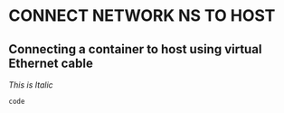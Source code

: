 # CONNECT NETWORK NS TO HOST
## Connecting a container to host using virtual Ethernet cable

_This is Italic_




```
code
```

